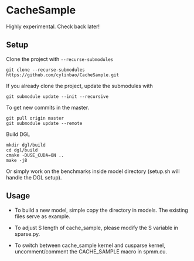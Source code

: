 # CacheSample
Highly experimental. Check back later!

## Setup
Clone the project with `--recurse-submodules`
```
git clone --recurse-submodules https://github.com/cylinbao/CacheSample.git
```
If you already clone the project, update the submodules with
```
git submodule update --init --recursive
```
To get new commits in the master.
```
git pull origin master
git submodule update --remote
```
Build DGL
```
mkdir dgl/build
cd dgl/build
cmake -DUSE_CUDA=ON ..
make -j8
```
Or simply work on the benchmarks inside model directory (setup.sh will handle the DGL setup).

## Usage
- To build a new model, simple copy the directory in models.
The existing files serve as example.

- To adjust S length of cache_sample, please modify the S variable in sparse.py.

- To switch between cache_sample kernel and cusparse kernel, uncomment/comment the CACHE_SAMPLE macro in spmm.cu.
